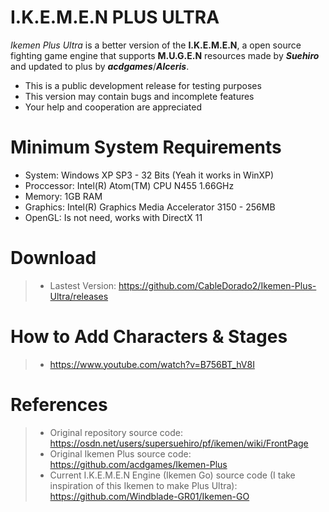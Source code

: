 # I.K.E.M.E.N PLUS ULTRA
*Ikemen Plus Ultra* is a better version of the **I.K.E.M.E.N**, a open source fighting game engine that supports **M.U.G.E.N** resources made by ***Suehiro*** and updated to plus by ***acdgames***/***Alceris***.

- This is a public development release for testing purposes
- This version may contain bugs and incomplete features
- Your help and cooperation are appreciated

# Minimum System Requirements
- System: Windows XP SP3 - 32 Bits (Yeah it works in WinXP)
- Proccessor: Intel(R) Atom(TM) CPU N455 1.66GHz
- Memory: 1GB RAM
- Graphics: Intel(R) Graphics Media Accelerator 3150 - 256MB
- OpenGL: Is not need, works with DirectX 11

# Download
>- Lastest Version: https://github.com/CableDorado2/Ikemen-Plus-Ultra/releases

# How to Add Characters & Stages
>- https://www.youtube.com/watch?v=B756BT_hV8I

# References
>- Original repository source code:
>https://osdn.net/users/supersuehiro/pf/ikemen/wiki/FrontPage
>- Original Ikemen Plus source code:
>https://github.com/acdgames/Ikemen-Plus
>- Current I.K.E.M.E.N Engine (Ikemen Go) source code (I take inspiration of this Ikemen to make Plus Ultra):
>https://github.com/Windblade-GR01/Ikemen-GO
